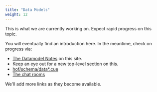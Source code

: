 ```yaml
---
title: "Data Models"
weight: 12
---
```



This is what we are currently working on.
Expect rapid progress on this topic.

You will eventually find an introduction here.
In the meantime, check on progress via:

- [The Datamodel Notes](/notes/datamodel/) on this site.
- Keep an eye out for a new top-level section on this.
- [hof/schema/data*.cue](https://github.com/hofstadter-io/hof/tree/_dev/schema)
- [The chat rooms](https://gitter.im/hofstadter-io)

We'll add more links as they become available.
